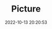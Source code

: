 ---
weight: 1
images:
- /images/edited/228.jpeg
title: Picture
date: 2022-10-13 20:20:53
tags: [luminarneo,work,ilce7m3,dog,umbrella]
---